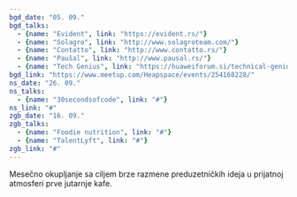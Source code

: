 ```yaml
---
bgd_date: "05. 09."
bgd_talks:
  - {name: "Evident", link: "https://evident.rs/"}
  - {name: "Solagro", link: "http://www.solagroteam.com/"}
  - {name: "Contatto", link: "http://www.contatto.rs/"}
  - {name: "Paušal", link: "http://www.pausal.rs/"}
  - {name: "Tech Genius", link: "https://huaweiforum.si/technical-genius"}
bgd_link: "https://www.meetup.com/Heapspace/events/254168228/"
ns_date: "26. 09."
ns_talks:
  - {name: "30secondsofcode", link: "#"}
ns_link: "#"
zgb_date: "16. 09."
zgb_talks:
  - {name: "Foodie nutrition", link: "#"}
  - {name: "TalentLyft", link: "#"}
zgb_link: "#"
---
```


Mesečno okupljanje sa ciljem brze razmene preduzetničkih ideja u prijatnoj atmosferi prve jutarnje kafe.